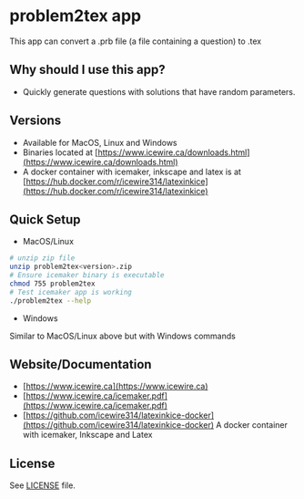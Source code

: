 problem2tex app
======================

This app can convert a .prb file (a file containing a question) to .tex 

Why should I use this app?
-----

- Quickly generate questions with solutions that have random parameters. 


Versions
--------
- Available for MacOS, Linux and Windows
- Binaries located at [https://www.icewire.ca/downloads.html](https://www.icewire.ca/downloads.html)
- A docker container with icemaker, inkscape and latex is at [https://hub.docker.com/r/icewire314/latexinkice](https://hub.docker.com/r/icewire314/latexinkice)

Quick Setup
-----------

- MacOS/Linux

```bash
# unzip zip file
unzip problem2tex<version>.zip
# Ensure icemaker binary is executable
chmod 755 problem2tex
# Test icemaker app is working
./problem2tex --help
```

- Windows

Similar to MacOS/Linux above but with Windows commands

Website/Documentation
-------------
- [https://www.icewire.ca](https://www.icewire.ca)
- [https://www.icewire.ca/icemaker.pdf](https://www.icewire.ca/icemaker.pdf)
- [https://github.com/icewire314/latexinkice-docker](https://github.com/icewire314/latexinkice-docker) A docker container with icemaker, Inkscape and Latex

License
-------

See [LICENSE](LICENSE) file.
